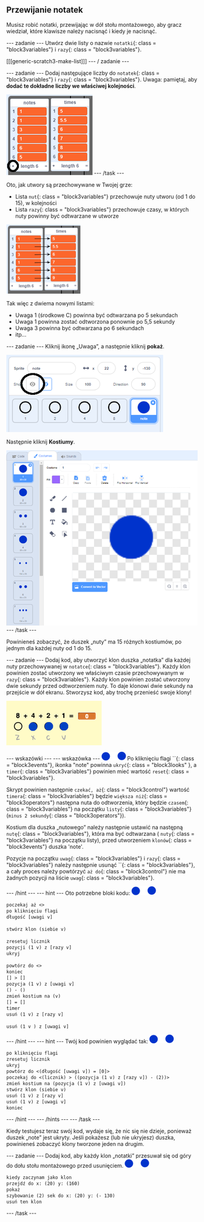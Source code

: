 ## Przewijanie notatek

Musisz robić notatki, przewijając w dół stołu montażowego, aby gracz wiedział, które klawisze należy nacisnąć i kiedy je nacisnąć.

\--- zadanie \--- Utwórz dwie listy o nazwie `notatki`{: class = "block3variables"} i `razy`{: class = "block3variables"}.

[[[generic-scratch3-make-list]]] \--- / zadanie \---

\--- zadanie \--- Dodaj następujące liczby do `notatek`{: class = "block3variables"} i `razy`{: class = "block3variables"}. Uwaga: pamiętaj, aby **dodać te dokładne liczby we właściwej kolejności**.

![Dodaj notatki i czasy do list](images/lists-add-annotated.png) \--- /task \---

Oto, jak utwory są przechowywane w Twojej grze:

+ Lista `nut`{: class = "block3variables"} przechowuje nuty utworu (od 1 do 15), w kolejności
+ Lista `razy`{: class = "block3variables"} przechowuje czasy, w których nuty powinny być odtwarzane w utworze

![Wyjaśnianie list](images/lists-explain.png)

Tak więc z dwiema nowymi listami:

+ Uwaga 1 (środkowe C) powinna być odtwarzana po 5 sekundach
+ Uwaga 1 powinna zostać odtworzona ponownie po 5,5 sekundy
+ Uwaga 3 powinna być odtwarzana po 6 sekundach
+ itp...

\--- zadanie \--- Kliknij ikonę „Uwaga”, a następnie kliknij **pokaż**.

![Pokaż duszka paska](images/note-show-annotated.png)

Następnie kliknij **Kostiumy**.

![Kostiumy barowe](images/note-costumes.png) \--- /task \---

Powinieneś zobaczyć, że duszek „nuty” ma 15 różnych kostiumów, po jednym dla każdej nuty od 1 do 15.

\--- zadanie \--- Dodaj kod, aby utworzyć klon duszka „notatka” dla każdej nuty przechowywanej w `notatce`{: class = "block3variables"}. Każdy klon powinien zostać utworzony we właściwym czasie przechowywanym w `razy`{: class = "block3variables"}. Każdy klon powinien zostać utworzony dwie sekundy przed odtworzeniem nuty. To daje klonowi dwie sekundy na przejście w dół ekranu. Stworzysz kod, aby trochę przenieść swoje klony!

![Testowanie klonów](images/clones-test.png)

\--- wskazówki \--- \--- wskazówka \--- ![note](images/note-sprite.png) Po kliknięciu flagi ``{: class = "block3events"}, ikonka "note" powinna `ukryć`{: class = "block3looks" }, a `timer`{: class = "block3variables"} powinien mieć wartość `reset`{: class = "block3variables"}.

Skrypt powinien następnie `czekać, aż`{: class = "block3control"} wartość `timera`{: class = "block3variables"} będzie `większa niż`{: class = "block3operators"} następna nuta do odtworzenia, który będzie `czasem`{: class = "block3variables"} na początku `listy`{: class = "block3variables"} (`minus 2 sekundy`{: class = "block3operators"}).

Kostium dla duszka „nutowego” należy następnie ustawić na następną `nutę`{: class = "block3variables"}, która ma być odtwarzana ( `nuty`{: class = "block3variables"} na początku listy), przed utworzeniem `klonów`{: class = "block3events"} duszka 'note'.

Pozycje na początku `uwag`{: class = "block3variables"} i `razy`{: class = "block3variables"} należy następnie usunąć ``{: class = "block3variables"}, a cały proces należy powtórzyć `aż do`{: class = "block3control"} nie ma żadnych pozycji na liście `uwag`{: class = "block3variables"}.

\--- /hint \--- \--- hint \--- Oto potrzebne bloki kodu: ![Uwaga](images/note-sprite.png)

```blocks3
poczekaj aż <>
po kliknięciu flagi
długość [uwagi v]

stwórz klon (siebie v)

zresetuj licznik
pozycji (1 v) z [razy v]
ukryj

powtórz do <>
koniec
[] > []
pozycja (1 v) z [uwagi v]
() - ()
zmień kostium na (v)
[] = []
timer
usuń (1 v) z [razy v]

usuń (1 v ) z [uwagi v]
```

\--- /hint \--- \--- hint \--- Twój kod powinien wyglądać tak: ![Uwaga](images/note-sprite.png)

```blocks3
po kliknięciu flagi
zresetuj licznik
ukryj
powtórz do <(długość [uwagi v]) = [0]>
poczekaj do <(licznik) > ((pozycja (1 v) z [razy v]) - (2))>
zmień kostium na (pozycja (1 v) z [uwagi v])
stwórz klon (siebie v)
usuń (1 v) z [razy v]
usuń (1 v) z [uwagi v]
koniec
```

\--- /hint \--- \--- /hints \--- \--- /task \---

Kiedy testujesz teraz swój kod, wydaje się, że nic się nie dzieje, ponieważ duszek „note” jest ukryty. Jeśli pokażesz (lub nie ukryjesz) duszka, powinieneś zobaczyć klony tworzone jeden na drugim.

\--- zadanie \--- Dodaj kod, aby każdy klon „notatki” przesuwał się od góry do dołu stołu montażowego przed usunięciem. ![Uwaga](images/note-sprite.png)

```blocks3
kiedy zaczynam jako klon
przejdź do x: (20) y: (160)
pokaż
szybowanie (2) sek do x: (20) y: (- 130)
usuń ten klon
```

\--- /task \---